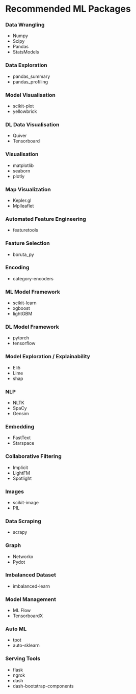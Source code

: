# Recommended ML Packages

### Data Wrangling
- Numpy
- Scipy
- Pandas
- StatsModels

### Data Exploration
- pandas_summary
- pandas_profiling

### Model Visualisation
- scikit-plot
- yellowbrick

### DL Data Visualisation
- Quiver
- Tensorboard

### Visualisation
- matplotlib
- seaborn
- plotly

### Map Visualization
- Kepler.gl
- Mplleaflet

### Automated Feature Engineering
- featuretools

### Feature Selection
- boruta_py

### Encoding
- category-encoders

### ML Model Framework
- scikit-learn
- xgboost
- lightGBM

### DL Model Framework
- pytorch
- tensorflow

### Model Exploration / Explainability
- Eli5
- Lime
- shap

### NLP
- NLTK
- SpaCy
- Gensim

### Embedding
- FastText
- Starspace

### Collaborative Filtering
- Implicit
- LightFM
- Spotlight

### Images
- scikit-image
- PIL

### Data Scraping
- scrapy

### Graph
- Networkx
- Pydot

### Imbalanced Dataset
- imbalanced-learn

### Model Management
- ML Flow
- TensorboardX

### Auto ML 
- tpot
- auto-sklearn

### Serving Tools
- flask
- ngrok
- dash
- dash-bootstrap-components
